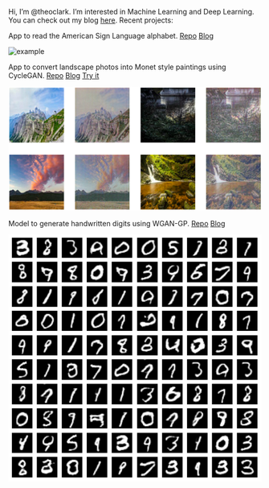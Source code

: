 Hi, I’m @theoclark. I’m interested in Machine Learning and Deep Learning. You can check out my blog [here](https://theoclark.co.uk/). Recent projects:

App to read the American Sign Language alphabet. [Repo](https://github.com/theoclark/sign-language) [Blog](https://theoclark.co.uk/posts/sign-language.html)

![example](https://github.com/theoclark/sign_language/blob/main/example.gif)

App to convert landscape photos into Monet style paintings using CycleGAN. [Repo](https://github.com/theoclark/Monet-PyTorch-CycleGAN) [Blog](https://theoclark.co.uk/posts/cycle-gan.html) [Try it](http://monet.theoclark.co.uk/)

![samples](https://github.com/theoclark/Monet-PyTorch-CycleGAN/blob/main/SampleImages.png)

Model to generate handwritten digits using WGAN-GP. [Repo](https://github.com/theoclark/MNIST-PyTorch-WGAN-GP) [Blog](https://theoclark.co.uk/posts/wasserstein-gan.html)

![samples](https://github.com/theoclark/MNIST-PyTorch-WGAN-GP/blob/main/samples.png)
